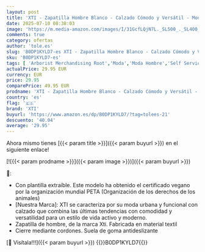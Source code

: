 ```yaml
---
layout: post
title: 'XTI - Zapatilla Hombre Blanco - Calzado Cómodo y Versátil - Moda Casual - Modelo 14392302  Talla 41 '
date: 2025-07-10 08:38:03
image: 'https://m.media-amazon.com/images/I/31GcfLQjN7L._SL500_._SL400_.jpg'
comments: true
category: ofertas
author: 'tole.es'
slug: 'B0DP1KYLD7-es XTI - Zapatilla Hombre Blanco - Calzado Cómodo y Versátil...'
sku: 'B0DP1KYLD7-es'
tags: [ 'Arborist Merchandising Root','Moda','Moda Hombre','Self Service','Special Features Stores','Zapatillas casual para hombre','Zapatillas deportivas y de moda para hombre','Zapatos para hombre','c8538d25-3af9-48d3-aeff-5f3ce5572a36_0','c8538d25-3af9-48d3-aeff-5f3ce5572a36_5001','top brands_shoes','xti','zapatilla','🇪🇸', ]
actualPrice: 29.95 EUR
currency: EUR
price: 29.95
comparePrice: 49.95 EUR
prodname: 'XTI - Zapatilla Hombre Blanco - Calzado Cómodo y Versátil - Moda Casual - Modelo 14392302  Talla 41 '
country: 'es'
flag: '🇪🇸'
brand: 'XTI'
buyurl: 'https://www.amazon.es/dp/B0DP1KYLD7/?tag=tolees-21'
descuento: '40.04'
average: '29.95'
---
```


Ahora mismo tienes [{{< param title >}}]({{< param buyurl >}}) en el siguiente enlace!

[![{{< param prodname >}}]({{< param image >}})]({{< param buyurl >}})

🔎:

- Con plantilla extraíble. Este modelo ha obtenido el certificado vegano por la organización mundial PETA (Organización de los derechos de los animales)
- [Nuestra Marca]: XTI se caracteriza por su moda urbana y funcional con calzado que combina las últimas tendencias con comodidad y versatilidad para un estilo de vida activo y moderno.
- Zapatilla de hombre, de la marca Xti. Fabricada en material textil
- Cierre mediante cordones. Suela de goma antideslizante

[🛒 Visítala!!!]({{< param buyurl >}})
{{<world>}}B0DP1KYLD7{{</world>}}
